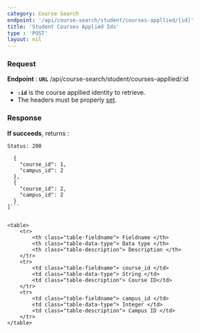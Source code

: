 ```yaml
---
category: Course Search
endpoint: '/api/course-search/student/courses-appllied/[id]'
title: 'Student Courses Applied Ids'
type : 'POST'
layout: nil
---
```


### Request

**Endpoint** : **`URL`** /api/course-search/student/courses-appllied/:id

* **`:id`** is the course appllied identity to retrieve.
* The headers must be properly [set](#/Info-setting-headers).


### Response

**If succeeds**, returns : 

```Status: 200```

```[
  {
    "course_id": 1,
    "campus_id": 2
  },
  {
    "course_id": 2,
    "campus_id": 2
  }
]```


<table>
	<tr>
		<th class="table-fieldname"> Fieldname </th>
		<th class="table-data-type"> Data type </th>
		<th class="table-description"> Description </th>
	</tr>
	<tr>
		<td class="table-fieldname"> course_id </td>
		<td class="table-data-type"> String </td>
		<td class="table-description"> Course ID</td>
	</tr>  
	<tr>
		<td class="table-fieldname"> campus_id </td>
		<td class="table-data-type"> Integer </td>
		<td class="table-description"> Campus ID </td>
	</tr>  
</table>
